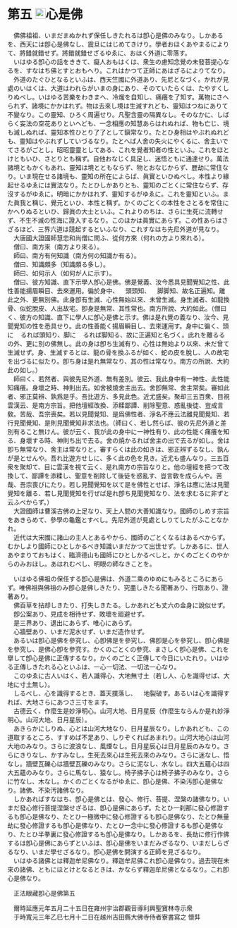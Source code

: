 # 第五 <img width="24" height="24" src="_cRpXKmw.png" border="0">心是佛
　佛佛祖祖、いまだまぬかれず保任しきたれるは卽心是佛のみなり。しかあるを、西天には卽心是佛なし、震旦にはじめてきけり。學者おほくあやまるによりて、將錯就錯せず。將錯就錯せざるゆゑに、おほく外道に零落す。  
　いはゆる卽心の話をききて、癡人おもはくは、衆生の慮知念覺の未發菩提心なるを、すなはち佛とすとおもへり。これはかつて正師にあはざるによりてなり。  
　外道のたぐひとなるといふは、西天竺國に外道あり、先尼となづく。かれが見處のいはくは、大道はわれらがいまの身にあり、そのていたらくは、たやすくしりぬべし。いはゆる苦樂をわきまへ、冷煖を自知し、痛癢を了知す。萬物にさへられず、諸境にかかはれず。物は去來し境は生滅すれども、靈知はつねにありて不變なり。この靈知、ひろく周遍せり。凡聖含靈の隔異なし。そのなかに、しばらく妄法の空花ありといへども、一念相應の知慧あらはれぬれば、物も亡じ、境も滅しぬれば、靈知本性ひとり了了として鎭常なり。たとひ身相はやぶれぬれども、靈知はやぶれずしていづるなり。たとへば人舍の失火にやくるに、舍主いでてさるがごとし。昭昭靈靈としてある、これを覺者知者の性といふ。これをほとけともいひ、さとりとも稱ず。自他おなじく具足し、迷悟ともに通達せり。萬法諸境ともかくもあれ、靈知は境とともならず、物とおなじからず、歴劫に常住なり。いま現在せる諸境も、靈知の所在によらば、眞實といひぬべし。本性より緣起せるゆゑには實法なり。たとひしかありとも、靈知のごとくに常住ならず、存沒するがゆゑに。明暗にかかはれず、靈知するがゆゑに。これを靈知といふ。また眞我と稱じ、覺元といひ、本性と稱ず。かくのごとくの本性をさとるを常住にかへりぬるといひ、歸眞の大士といふ。これよりのちは、さらに生死に流轉せず、不生不滅の性海に證入するなり。このほかは眞實にあらず。この性あらはさざるほど、三界六道は競起するといふなり、これすなはち先尼外道が見なり。  
　大唐國大證國師慧忠和尚僧に問ふ、從何方來（何れの方より來れる）。  
　僧曰、南方來（南方より來る）。  
　師曰、南方有何知識（南方何の知識か有る）。  
　僧曰、知識頗多（知識頗る多し）。  
　師曰、如何示人（如何が人に示す）。  
　僧曰、彼方知識、直下示學人卽心是佛。佛是覺義、汝今悉具見聞覺知之性、此性善能揚眉瞬目、去來運用。徧於身中、<img width="16" height="16" src="_c_FhWgE.png" border="0">頭頭知、<img width="16" height="16" src="_c_FhWgE.png" border="0">脚脚知、故名正遍知。離此之外、更無別佛。此身卽有生滅、心性無始以來、未曾生滅。身生滅者、如龍換骨、似蛇脫皮、人出故宅。卽身是無常、其性常也。南方所說、大約如此。（僧曰く、彼方の知識、直下に學人に卽心是佛と示す。佛は是れ覺の義なり、汝今、見聞覺知の性を悉具せり。此の性善能く揚眉瞬目し、去來運用す。身中に徧く、頭に<img width="16" height="16" src="_c_FhWgE.png" border="0">るれば頭知り、脚に<img width="16" height="16" src="_c_FhWgE.png" border="0">るれば脚知る、故に正遍知と名づく。此れを離るるの外、更に別の佛無し。此の身は卽ち生滅有り、心性は無始より以來、未だ曾て生滅せず。身、生滅するとは、龍の骨を換ふるが如く、蛇の皮を脫し、人の故宅を出づるに似たり。卽ち身は是れ無常なり、其の性は常なり。南方の所說、大約此の如し。）  
　師曰く、若然者、與彼先尼外道、無有差別。彼云、我此身中有一神性、此性能知痛癢。身壞之時、神則出去。如舍被燒舍主出去。舍卽無常、舍主常矣。審如此者、邪正莫辨、孰爲是乎。吾比遊方、多見此色。近尤盛矣。聚却三五百衆、目視雲漢云、是南方宗旨。把他壇經改換、添糅鄙譚、削除聖意、惑亂後徒、豈成言敎。苦哉、吾宗喪矣。若以見聞覺知、是爲佛性者、淨名不應云法離見聞覺知、若行見聞覺知、是則見聞覺知非求法也。（師曰く、若し然らば、彼の先尼外道と差別有ること無けん。彼が云く、我が此の身中に一神性有り、此の性能く痛癢を知る、身壞する時、神則ち出で去る。舍の焼かるれば舍主の出で去るが如し。舍は卽ち無常なり、舍主は常なりと。審すらくは此の如きは、邪正辨ずるなし、孰んが是とせんや。吾れ比遊方せしに、多く此の色を見き。近尤も盛んなり。三五百衆を聚却て、目に雲漢を視て云く、是れ南方の宗旨なりと。他の壇經を把つて改換して、鄙譚を添糅し、聖意を削除して後徒を惑亂す、豈言敎を成らんや。苦哉、吾宗喪びにたり。若し見聞覺知を以て是を佛性とせば、淨名は應に法は見聞覺知を離る、若し見聞覺知を行ぜば是れ卽ち見聞覺知なり、法を求むるに非ずと云ふべからず。）  
　大證國師は曹溪古佛の上足なり、天上人間の大善知識なり。國師のしめす宗旨をあきらめて、參學の龜鑑とすべし。先尼外道が見處としりてしたがふことなかれ。  
　近代は大宋國に諸山の主人とあるやから、國師のごとくなるはあるべからず。むかしより國師にひとしかるべき知識いまだかつて出世せず。しかあるに、世人あやまりておもはく、臨濟德山も國師にひとしかるべしと。かくのごとくのやからのみおほし。あはれむべし、明眼の師なきことを。  
  
　いはゆる佛祖の保任する卽心是佛は、外道二乘のゆめにもみるところにあらず。唯佛祖與佛祖のみ卽心是佛しきたり、究盡しきたる聞著あり、行取あり、證著あり。  
　佛百草を拈却しきたり、打失しきたる。しかあれども丈六の金身に說似せず。  
　卽公案あり、見成を相待せず、敗壞を廻避せず。  
　是三界あり、退出にあらず、唯心にあらず。  
　心牆壁あり、いまだ泥水せず、いまだ造作せず。  
　あるいは卽心是佛を參究し、心卽佛是を參究し、佛卽是心を參究し、卽心佛是を參究し、是佛心卽を參究す。かくのごとくの參究、まさしく卽心是佛、これを擧して卽心是佛に正傳するなり。かくのごとく正傳して今日にいたれり。いはゆる正傳しきたれる心といふは、一心一切法、一切法一心なり。  
　このゆゑに古人いはく、若人識得心、大地無寸土（若し人、心を識得せば、大地に寸土無し）。  
　しるべし、心を識得するとき、蓋天撲落し、<img width="16" height="16" src="_csEzP0F.png" border="0">地裂破す。あるいは心を識得すれば、大地さらにあつさ三寸をます。  
　古德云く、作麼生是妙淨明心。山河大地、日月星辰（作麼生ならんか是れ妙淨明心。山河大地、日月星辰）。  
　あきらかにしりぬ、心とは山河大地なり、日月星辰なり。しかあれども、この道取するところ、すすめば不足あり、しりぞくればあまれり。山河大地心は山河大地のみなり。さらに波浪なし、風煙なし。日月星辰心は日月星辰のみなり。さらにきりなし、かすみなし。生死去來心は生死去來のみなり。さらに迷なし、悟なし。牆壁瓦礫心は牆壁瓦礫のみなり。さらに泥なし、水なし。四大五蘊心は四大五蘊のみなり。さらに馬なし、猿なし。椅子拂子心は椅子拂子のみなり。さらに竹なし、木なし。かくのごとくなるがゆゑに、卽心是佛、不染汚卽心是佛なり。諸佛、不染汚諸佛なり。  
　しかあればすなはち、卽心是佛とは、發心、修行、菩提、涅槃の諸佛なり。いまだ發心修行菩提涅槃せざるは、卽心是佛にあらず。たとひ一刹那に發心修證するも卽心是佛なり、たとひ一極微中に發心修證するも卽心是佛なり、たとひ無量劫に發心修證するも卽心是佛なり、たとひ一念中に發心修證するも卽心是佛なり、たとひ半拳裏に發心修證するも卽心是佛なり。しかあるを、長劫に修行作佛するは卽心是佛にあらずといふは、卽心是佛をいまだみざるなり、いまだしらざるなり、いまだ學せざるなり。卽心是佛を開演する正師を見ざるなり。  
　いはゆる諸佛とは釋迦牟尼佛なり。釋迦牟尼佛これ卽心是佛なり。過去現在未來の諸佛、ともにほとけとなるときは、かならず釋迦牟尼佛となるなり。これ卽心是佛なり。  
  
　正法眼藏卽心是佛第五  
  
　爾時延應元年五月二十五日在雍州宇治郡觀音導利興聖寶林寺示衆  
　于時寬元三年乙巳七月十二日在越州吉田縣大佛寺侍者寮書寫之 懷弉